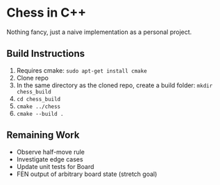 # Chess in C++

Nothing fancy, just a naive implementation as a personal project.

## Build Instructions
1. Requires cmake: `sudo apt-get install cmake`
2. Clone repo
3. In the same directory as the cloned repo, create a build folder: `mkdir chess_build`
4. `cd chess_build`
5. `cmake ../chess`
6. `cmake --build .`

## Remaining Work
* Observe half-move rule
* Investigate edge cases
* Update unit tests for Board
* FEN output of arbitrary board state (stretch goal)
